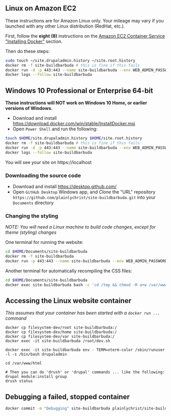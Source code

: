 
## Linux on Amazon EC2

These instructions are for Amazon Linux only. Your mileage may vary if you launched with any other Linux distribution (RedHat, etc.).

First, follow the **eight (8)** instructions on the [Amazon EC2 Container Service "Installing Docker"](http://docs.aws.amazon.com/AmazonECS/latest/developerguide/docker-basics.html#install_docker) section.

Then do these steps:
```bash
sudo touch ~/site.drupaladmin.history ~/site.root.history
docker rm -f site-buildbarbuda # this is fine if this fails
docker run -d -p 443:443 --name site-buildbarbuda --env WEB_ADMIN_PASSWORD=...make...up...a...password -v ~/site.root.history:/root/.bash_history -v ~/site.drupaladmin.history:/home/drupaladmin/.bash_history plainlychrist/site-buildbarbuda:unstable --trust-this-ec2-host --trust-this-ec2-local-ipv4
docker logs --follow site-buildbarbuda
```

## Windows 10 Professional or Enterprise 64-bit

**These instructions will NOT work on Windows 10 Home, or earlier versions of Windows.**

* Download and install https://download.docker.com/win/stable/InstallDocker.msi
* Open `Power Shell` and run the following:

```bash
touch $HOME/site.drupaladmin.history $HOME/site.root.history
docker rm -f site-buildbarbuda # this is fine if this fails
docker run -d -p 443:443 --name site-buildbarbuda --env WEB_ADMIN_PASSWORD=...make...up...a...password -v $HOME/plainlychrist.site.root.history:/root/.bash_history -v $HOME/plainlychrist.site.drupaladmin.history:/home/drupaladmin/.bash_history plainlychrist/site-buildbarbuda:unstable
docker logs --follow site-buildbarbuda
```

You will see your site on https://localhost

### Downloading the source code

* Download and install https://desktop.github.com/
* Open `GitHub Desktop` Windows app, and *Clone* the "URL" repository `https://github.com/plainlychrist/site-buildbarbuda.git` into your `Documents` directory

### Changing the styling

*NOTE: You will need a Linux machine to build code changes, except for theme (styling) changes*

One terminal for running the website:

```bash
cd $HOME/Documents/site-buildbarbuda
docker rm -f site-buildbarbuda
docker run -p 443:443 --name site-buildbarbuda --env WEB_ADMIN_PASSWORD=...make...up...a...password -v $HOME/plainlychrist.site.history:/root/.bash_history -v $HOME\Documents\site-buildbarbuda\filesystem\var\www\html\sites\all\themes:/var/www/html/sites/all/themes plainlychrist/site-buildbarbuda:unstable
```

Another terminal for automatically recompiling the CSS files:

```bash
cd $HOME/Documents/site-buildbarbuda
docker exec site-buildbarbuda bash -c 'cd /tmp && chmod -R a+w /var/www/html/sites/all/themes/directjude && sass --default-encoding UTF-8 --debug-info --watch /var/www/html/sites/all/themes/directjude/sass/style.scss:/var/www/html/sites/all/themes/directjude/css/style.css'
```

## Accessing the Linux website container

*This assumes that your container has been started with a `docker run ...` command*

```
docker cp filesystem-dev/root site-buildbarbuda:/
docker cp filesystem-dev/home site-buildbarbuda:/
docker cp filesystem-dev/var site-buildbarbuda:/
docker exec -it site-buildbarbuda /root/dev.sh

docker exec -it site-buildbarbuda env - TERM=xterm-color /sbin/runuser -l -s /bin/bash drupaladmin

cd /var/www/html

# Then you can do 'drush' or 'drupal' commands ... like the following:
drupal module:install group
drush status
```

## Debugging a failed, stopped container

```bash
docker commit -m "Debugging" site-buildbarbuda plainlychrist/site-buildbarbuda:debugging && docker run -it --entrypoint '/bin/bash' plainlychrist/site-buildbarbuda:debugging --login
```
